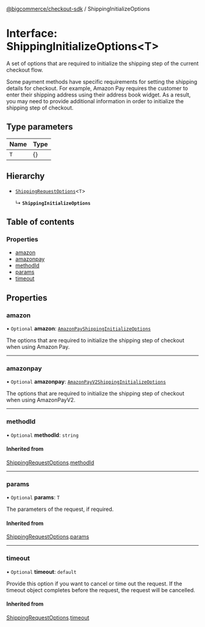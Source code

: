 [@bigcommerce/checkout-sdk](../README.md) / ShippingInitializeOptions

# Interface: ShippingInitializeOptions<T\>

A set of options that are required to initialize the shipping step of the
current checkout flow.

Some payment methods have specific requirements for setting the shipping
details for checkout. For example, Amazon Pay requires the customer to enter
their shipping address using their address book widget. As a result, you may
need to provide additional information in order to initialize the shipping
step of checkout.

## Type parameters

| Name | Type |
| :------ | :------ |
| `T` | {} |

## Hierarchy

- [`ShippingRequestOptions`](ShippingRequestOptions.md)<`T`\>

  ↳ **`ShippingInitializeOptions`**

## Table of contents

### Properties

- [amazon](ShippingInitializeOptions.md#amazon)
- [amazonpay](ShippingInitializeOptions.md#amazonpay)
- [methodId](ShippingInitializeOptions.md#methodid)
- [params](ShippingInitializeOptions.md#params)
- [timeout](ShippingInitializeOptions.md#timeout)

## Properties

### amazon

• `Optional` **amazon**: [`AmazonPayShippingInitializeOptions`](AmazonPayShippingInitializeOptions.md)

The options that are required to initialize the shipping step of checkout
when using Amazon Pay.

___

### amazonpay

• `Optional` **amazonpay**: [`AmazonPayV2ShippingInitializeOptions`](AmazonPayV2ShippingInitializeOptions.md)

The options that are required to initialize the shipping step of checkout
when using AmazonPayV2.

___

### methodId

• `Optional` **methodId**: `string`

#### Inherited from

[ShippingRequestOptions](ShippingRequestOptions.md).[methodId](ShippingRequestOptions.md#methodid)

___

### params

• `Optional` **params**: `T`

The parameters of the request, if required.

#### Inherited from

[ShippingRequestOptions](ShippingRequestOptions.md).[params](ShippingRequestOptions.md#params)

___

### timeout

• `Optional` **timeout**: `default`

Provide this option if you want to cancel or time out the request. If the
timeout object completes before the request, the request will be
cancelled.

#### Inherited from

[ShippingRequestOptions](ShippingRequestOptions.md).[timeout](ShippingRequestOptions.md#timeout)
